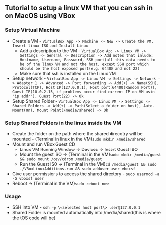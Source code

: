 ## Tutorial to setup a linux VM that you can ssh in on MacOS using VBox
### Setup Virtual Machine
- Create a VM - `VirtualBox App -> Machine -> New -> Create the VM, Insert linux ISO and Install Linux`
	* Add a description to the VM - `VirtualBox App -> Linux VM -> Settings -> General -> Description -> Add notes that inlude: Hostname, Username, Password, SSH port(all this data needs to be of the linux VM and not the host, except SSH port which should be the host exposed port(e.g. 64400 and not 22)`
	* Make sure that ssh is installed on the Linux VM
- Setup network - `VirtualBox App -> Linux VM -> Settings -> Network -> Adapter 1 -> Advanced -> Port forwarding -> Add(+) -> Name(SSH), Protocol(TCP), Host IP(127.0.0.1), Host port(64400(Random Port)), Guest IP(10.0.2.15, if problems occur find current IP on VM usin "ip addr"), Guest Port(22) -> Ok`
- Setup Shared Folder - `VirtualBox App -> Linux VM -> Settings -> Shared Folders -> Add(+) -> Path(Select a folder on host), Auto-Mount(On), Mount Point(/media/shared) -> Ok`

### Setup Shared Folders in the linux inside the VM
- Create the folder on the path where the shared direcotry will be mounted - (Terminal in linux in the VM)`sudo mkdir /media/shared`
- Mount and run VBox Guest CD
	* Linux VM Running Window -> Devices -> Insert Guest ISO
	* Mount the guest ISO -> (Terminal in the VM)`sudo mkdir /media/guest && sudo mount /dev/cdrom /media/guest`
	* Run the Guest ISO -> (Terminal in the VM)`cd /media/guest && sudo ./VBoxLinuxAdditions.run && sudo adduser user vboxsf`
- Give user permissions to access the shared directory - `sudo usermod -a -G vboxsf user`
- Reboot -> (Terminal in the VM)`sudo reboot now`

### Usage
- SSH into VM - `ssh -p \<selected host port\> user@127.0.0.1`
- Shared Folder is mounted automatically into /media/shared(this is where the tOS code will be)
